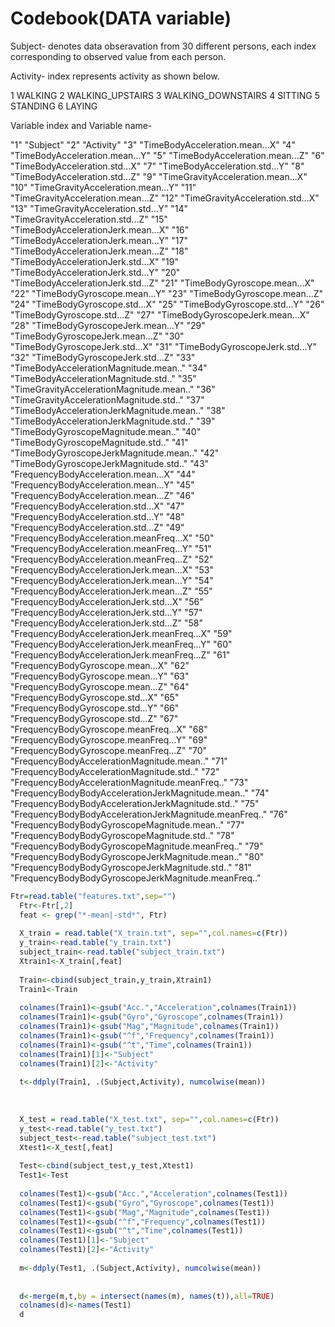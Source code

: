 Codebook(DATA variable)
========================================================


Subject- denotes data obseravation from 30 different persons, each index corresponding to observed value from each person.

Activity- index represents activity as shown below.

1 WALKING
2 WALKING_UPSTAIRS
3 WALKING_DOWNSTAIRS
4 SITTING
5 STANDING
6 LAYING

Variable index and Variable name-

"1" "Subject"
"2" "Activity"
"3" "TimeBodyAcceleration.mean...X"
"4" "TimeBodyAcceleration.mean...Y"
"5" "TimeBodyAcceleration.mean...Z"
"6" "TimeBodyAcceleration.std...X"
"7" "TimeBodyAcceleration.std...Y"
"8" "TimeBodyAcceleration.std...Z"
"9" "TimeGravityAcceleration.mean...X"
"10" "TimeGravityAcceleration.mean...Y"
"11" "TimeGravityAcceleration.mean...Z"
"12" "TimeGravityAcceleration.std...X"
"13" "TimeGravityAcceleration.std...Y"
"14" "TimeGravityAcceleration.std...Z"
"15" "TimeBodyAccelerationJerk.mean...X"
"16" "TimeBodyAccelerationJerk.mean...Y"
"17" "TimeBodyAccelerationJerk.mean...Z"
"18" "TimeBodyAccelerationJerk.std...X"
"19" "TimeBodyAccelerationJerk.std...Y"
"20" "TimeBodyAccelerationJerk.std...Z"
"21" "TimeBodyGyroscope.mean...X"
"22" "TimeBodyGyroscope.mean...Y"
"23" "TimeBodyGyroscope.mean...Z"
"24" "TimeBodyGyroscope.std...X"
"25" "TimeBodyGyroscope.std...Y"
"26" "TimeBodyGyroscope.std...Z"
"27" "TimeBodyGyroscopeJerk.mean...X"
"28" "TimeBodyGyroscopeJerk.mean...Y"
"29" "TimeBodyGyroscopeJerk.mean...Z"
"30" "TimeBodyGyroscopeJerk.std...X"
"31" "TimeBodyGyroscopeJerk.std...Y"
"32" "TimeBodyGyroscopeJerk.std...Z"
"33" "TimeBodyAccelerationMagnitude.mean.."
"34" "TimeBodyAccelerationMagnitude.std.."
"35" "TimeGravityAccelerationMagnitude.mean.."
"36" "TimeGravityAccelerationMagnitude.std.."
"37" "TimeBodyAccelerationJerkMagnitude.mean.."
"38" "TimeBodyAccelerationJerkMagnitude.std.."
"39" "TimeBodyGyroscopeMagnitude.mean.."
"40" "TimeBodyGyroscopeMagnitude.std.."
"41" "TimeBodyGyroscopeJerkMagnitude.mean.."
"42" "TimeBodyGyroscopeJerkMagnitude.std.."
"43" "FrequencyBodyAcceleration.mean...X"
"44" "FrequencyBodyAcceleration.mean...Y"
"45" "FrequencyBodyAcceleration.mean...Z"
"46" "FrequencyBodyAcceleration.std...X"
"47" "FrequencyBodyAcceleration.std...Y"
"48" "FrequencyBodyAcceleration.std...Z"
"49" "FrequencyBodyAcceleration.meanFreq...X"
"50" "FrequencyBodyAcceleration.meanFreq...Y"
"51" "FrequencyBodyAcceleration.meanFreq...Z"
"52" "FrequencyBodyAccelerationJerk.mean...X"
"53" "FrequencyBodyAccelerationJerk.mean...Y"
"54" "FrequencyBodyAccelerationJerk.mean...Z"
"55" "FrequencyBodyAccelerationJerk.std...X"
"56" "FrequencyBodyAccelerationJerk.std...Y"
"57" "FrequencyBodyAccelerationJerk.std...Z"
"58" "FrequencyBodyAccelerationJerk.meanFreq...X"
"59" "FrequencyBodyAccelerationJerk.meanFreq...Y"
"60" "FrequencyBodyAccelerationJerk.meanFreq...Z"
"61" "FrequencyBodyGyroscope.mean...X"
"62" "FrequencyBodyGyroscope.mean...Y"
"63" "FrequencyBodyGyroscope.mean...Z"
"64" "FrequencyBodyGyroscope.std...X"
"65" "FrequencyBodyGyroscope.std...Y"
"66" "FrequencyBodyGyroscope.std...Z"
"67" "FrequencyBodyGyroscope.meanFreq...X"
"68" "FrequencyBodyGyroscope.meanFreq...Y"
"69" "FrequencyBodyGyroscope.meanFreq...Z"
"70" "FrequencyBodyAccelerationMagnitude.mean.."
"71" "FrequencyBodyAccelerationMagnitude.std.."
"72" "FrequencyBodyAccelerationMagnitude.meanFreq.."
"73" "FrequencyBodyBodyAccelerationJerkMagnitude.mean.."
"74" "FrequencyBodyBodyAccelerationJerkMagnitude.std.."
"75" "FrequencyBodyBodyAccelerationJerkMagnitude.meanFreq.."
"76" "FrequencyBodyBodyGyroscopeMagnitude.mean.."
"77" "FrequencyBodyBodyGyroscopeMagnitude.std.."
"78" "FrequencyBodyBodyGyroscopeMagnitude.meanFreq.."
"79" "FrequencyBodyBodyGyroscopeJerkMagnitude.mean.."
"80" "FrequencyBodyBodyGyroscopeJerkMagnitude.std.."
"81" "FrequencyBodyBodyGyroscopeJerkMagnitude.meanFreq.."


```r
Ftr=read.table("features.txt",sep="")   
  Ftr<-Ftr[,2]
  feat <- grep("*-mean|-std*", Ftr)
  
  X_train = read.table("X_train.txt", sep="",col.names=c(Ftr))
  y_train<-read.table("y_train.txt")
  subject_train<-read.table("subject_train.txt") 
  Xtrain1<-X_train[,feat]
  
  Train<-cbind(subject_train,y_train,Xtrain1)
  Train1<-Train
  
  colnames(Train1)<-gsub("Acc.","Acceleration",colnames(Train1))
  colnames(Train1)<-gsub("Gyro","Gyroscope",colnames(Train1))
  colnames(Train1)<-gsub("Mag","Magnitude",colnames(Train1))
  colnames(Train1)<-gsub("^f","Frequency",colnames(Train1))
  colnames(Train1)<-gsub("^t","Time",colnames(Train1))
  colnames(Train1)[1]<-"Subject"
  colnames(Train1)[2]<-"Activity"
  
  t<-ddply(Train1, .(Subject,Activity), numcolwise(mean))
  
  
  
  X_test = read.table("X_test.txt", sep="",col.names=c(Ftr))
  y_test<-read.table("y_test.txt")
  subject_test<-read.table("subject_test.txt") 
  Xtest1<-X_test[,feat]
  
  Test<-cbind(subject_test,y_test,Xtest1)
  Test1<-Test
  
  colnames(Test1)<-gsub("Acc.","Acceleration",colnames(Test1))
  colnames(Test1)<-gsub("Gyro","Gyroscope",colnames(Test1))
  colnames(Test1)<-gsub("Mag","Magnitude",colnames(Test1))
  colnames(Test1)<-gsub("^f","Frequency",colnames(Test1))
  colnames(Test1)<-gsub("^t","Time",colnames(Test1))
  colnames(Test1)[1]<-"Subject"
  colnames(Test1)[2]<-"Activity"
  
  m<-ddply(Test1, .(Subject,Activity), numcolwise(mean))
  
  
  d<-merge(m,t,by = intersect(names(m), names(t)),all=TRUE)
  colnames(d)<-names(Test1)
  d
```
